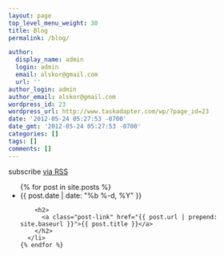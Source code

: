 ```yaml
---
layout: page
top_level_menu_weight: 30
title: Blog
permalink: /blog/

author:
  display_name: admin
  login: admin
  email: alskor@gmail.com
  url: ''
author_login: admin
author_email: alskor@gmail.com
wordpress_id: 23
wordpress_url: http://www.taskadapter.com/wp/?page_id=23
date: '2012-05-24 05:27:53 -0700'
date_gmt: '2012-05-24 05:27:53 -0700'
categories: []
tags: []
comments: []
---
```

<p class="rss-subscribe">subscribe <a href="{{ "/feed.xml" | prepend: site.baseurl }}">via RSS</a></p>

  <ul class="post-list">
    {% for post in site.posts %}
      <li>
        <span class="post-meta">{{ post.date | date: "%b %-d, %Y" }}</span>

        <h2>
          <a class="post-link" href="{{ post.url | prepend: site.baseurl }}">{{ post.title }}</a>
        </h2>
      </li>
    {% endfor %}
  </ul>

